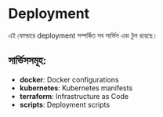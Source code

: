# Deployment

এই ফোল্ডারে deployment সম্পর্কিত সব সার্ভিস এবং টুল রয়েছে।

## সার্ভিসসমূহ:
- **docker**: Docker configurations
- **kubernetes**: Kubernetes manifests
- **terraform**: Infrastructure as Code
- **scripts**: Deployment scripts

